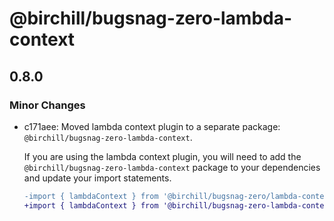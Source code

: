 # @birchill/bugsnag-zero-lambda-context

## 0.8.0

### Minor Changes

- c171aee: Moved lambda context plugin to a separate package:
  `@birchill/bugsnag-zero-lambda-context`.

  If you are using the lambda context plugin, you will need to add the
  `@birchill/bugsnag-zero-lambda-context` package to your dependencies and update
  your import statements.

  ```diff
  -import { lambdaContext } from '@birchill/bugsnag-zero/lambda-context';
  +import { lambdaContext } from '@birchill/bugsnag-zero-lambda-context';
  ```

